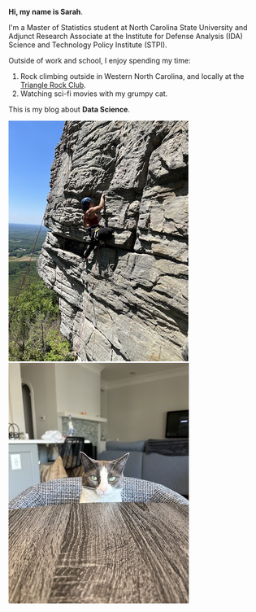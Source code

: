 **Hi, my name is Sarah**.

I'm a Master of Statistics student at North Carolina State University and Adjunct Research Associate at the Institute for Defense Analysis (IDA) Science and Technology Policy Institute (STPI). 

Outside of work and school, I enjoy spending my time:

1. Rock climbing outside in Western North Carolina, and locally at the [Triangle Rock Club](https://www.instagram.com/trianglerockclub/).
2. Watching sci-fi movies with my grumpy cat.

This is my blog about **Data Science**.

![climb](IMG_1.jpeg) ![cat](IMG_3.jpeg)



